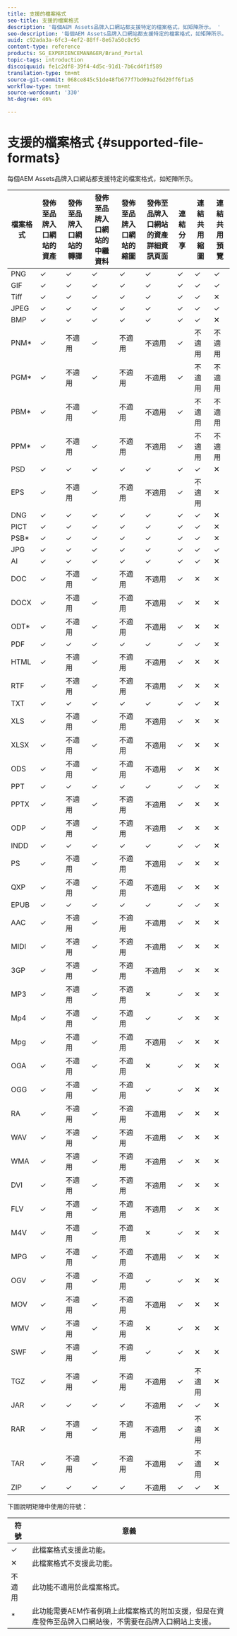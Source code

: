 ```yaml
---
title: 支援的檔案格式
seo-title: 支援的檔案格式
description: '每個AEM Assets品牌入口網站都支援特定的檔案格式，如矩陣所示。 '
seo-description: '每個AEM Assets品牌入口網站都支援特定的檔案格式，如矩陣所示。 '
uuid: c92ada3a-6fc3-4ef2-88ff-8e67a50c8c95
content-type: reference
products: SG_EXPERIENCEMANAGER/Brand_Portal
topic-tags: introduction
discoiquuid: fe1c2df8-39f4-4d5c-91d1-7b6cd4f1f589
translation-type: tm+mt
source-git-commit: 068ce845c51de48fb677f7bd09a2f6d20ff6f1a5
workflow-type: tm+mt
source-wordcount: '330'
ht-degree: 46%

---
```



# 支援的檔案格式 {#supported-file-formats}

每個AEM Assets品牌入口網站都支援特定的檔案格式，如矩陣所示。

| 檔案格式 | 發佈至品牌入口網站的資產 | 發佈至品牌入口網站的轉譯 | 發佈至品牌入口網站的中繼資料 | 發佈至品牌入口網站的縮圖 | 發佈至品牌入口網站的資產詳細資訊頁面 | 連結分享 | 連結共用縮圖 | 連結共用預覽 |
|-------------|----------------------------------|--------------------------------------|------------------------------------|--------------------------------------|-----------------------------------------------|-------------|-----------------------|---------------------|
| PNG | ✓ | ✓ | ✓ | ✓ | ✓ | ✓ | ✓ | ✓ |
| GIF | ✓ | ✓ | ✓ | ✓ | ✓ | ✓ | ✓ | ✓ |
| Tiff | ✓ | ✓ | ✓ | ✓ | ✓ | ✓ | ✓ | ✕ |
| JPEG | ✓ | ✓ | ✓ | ✓ | ✓ | ✓ | ✓ | ✓ |
| BMP | ✓ | ✓ | ✓ | ✓ | ✓ | ✓ | ✓ | ✕ |
| PNM* | ✓ | 不適用 | ✓ | 不適用 | 不適用 | ✓ | 不適用 | 不適用 |
| PGM* | ✓ | 不適用 | ✓ | 不適用 | 不適用 | ✓ | 不適用 | 不適用 |
| PBM* | ✓ | 不適用 | ✓ | 不適用 | 不適用 | ✓ | 不適用 | 不適用 |
| PPM* | ✓ | 不適用 | ✓ | 不適用 | 不適用 | ✓ | 不適用 | 不適用 |
| PSD | ✓ | ✓ | ✓ | ✓ | ✓ | ✓ | ✓ | ✕ |
| EPS | ✓ | 不適用 | ✓ | 不適用 | 不適用 | ✓ | 不適用 | ✕ |
| DNG | ✓ | ✓ | ✓ | ✓ | ✓ | ✓ | ✓ | ✕ |
| PICT | ✓ | ✓ | ✓ | ✓ | ✓ | ✓ | ✓ | ✕ |
| PSB* | ✓ | ✓ | ✓ | ✓ | ✓ | ✓ | ✓ | ✕ |
| JPG | ✓ | ✓ | ✓ | ✓ | ✓ | ✓ | ✓ | ✓ |
| AI | ✓ | ✓ | ✓ | ✓ | ✓ | ✓ | ✓ | ✕ |
| DOC | ✓ | 不適用 | ✓ | 不適用 | 不適用 | ✓ | ✕ | ✕ |
| DOCX | ✓ | 不適用 | ✓ | 不適用 | 不適用 | ✓ | ✕ | ✕ |
| ODT* | ✓ | 不適用 | ✓ | 不適用 | 不適用 | ✓ | ✕ | ✕ |
| PDF | ✓ | ✓ | ✓ | ✓ | ✓ | ✓ | ✓ | ✕ |
| HTML | ✓ | 不適用 | ✓ | 不適用 | 不適用 | ✓ | ✕ | ✕ |
| RTF | ✓ | 不適用 | ✓ | 不適用 | 不適用 | ✓ | ✕ | ✕ |
| TXT | ✓ | ✓ | ✓ | ✓ | ✓ | ✓ | ✓ | ✕ |
| XLS | ✓ | 不適用 | ✓ | 不適用 | 不適用 | ✓ | ✕ | ✕ |
| XLSX | ✓ | 不適用 | ✓ | 不適用 | 不適用 | ✓ | ✕ | ✕ |
| ODS | ✓ | 不適用 | ✓ | 不適用 | 不適用 | ✓ | ✕ | ✕ |
| PPT | ✓ | ✓ | ✓ | ✓ | ✓ | ✓ | ✓ | ✕ |
| PPTX | ✓ | 不適用 | ✓ | 不適用 | 不適用 | ✓ | ✕ | ✕ |
| ODP | ✓ | 不適用 | ✓ | 不適用 | 不適用 | ✓ | ✕ | ✕ |
| INDD | ✓ | ✓ | ✓ | ✓ | ✓ | ✓ | ✓ | ✕ |
| PS | ✓ | 不適用 | ✓ | 不適用 | 不適用 | ✓ | ✕ | ✕ |
| QXP | ✓ | 不適用 | ✓ | 不適用 | 不適用 | ✓ | ✕ | ✕ |
| EPUB | ✓ | ✓ | ✓ | ✓ | ✓ | ✓ | ✓ | ✕ |
| AAC | ✓ | 不適用 | ✓ | 不適用 | 不適用 | ✓ | ✕ | ✕ |
| MIDI | ✓ | 不適用 | ✓ | 不適用 | 不適用 | ✓ | ✕ | ✕ |
| 3GP | ✓ | 不適用 | ✓ | 不適用 | 不適用 | ✓ | ✕ | ✕ |
| MP3 | ✓ | 不適用 | ✓ | 不適用 | ✕ | ✓ | ✕ | ✕ |
| Mp4 | ✓ | 不適用 | ✓ | 不適用 | ✓ | ✓ | ✕ | ✕ |
| Mpg | ✓ | 不適用 | ✓ | 不適用 | 不適用 | ✓ | ✕ | ✕ |
| OGA | ✓ | 不適用 | ✓ | 不適用 | ✕ | ✓ | ✕ | ✕ |
| OGG | ✓ | 不適用 | ✓ | 不適用 | ✓ | ✓ | ✕ | ✕ |
| RA | ✓ | 不適用 | ✓ | 不適用 | 不適用 | ✓ | ✕ | ✕ |
| WAV | ✓ | 不適用 | ✓ | 不適用 | 不適用 | ✓ | ✕ | ✕ |
| WMA | ✓ | 不適用 | ✓ | 不適用 | 不適用 | ✓ | ✕ | ✕ |
| DVI | ✓ | 不適用 | ✓ | 不適用 | 不適用 | ✓ | ✕ | ✕ |
| FLV | ✓ | 不適用 | ✓ | 不適用 | 不適用 | ✓ | ✕ | ✕ |
| M4V | ✓ | 不適用 | ✓ | 不適用 | ✕ | ✓ | ✕ | ✕ |
| MPG | ✓ | 不適用 | ✓ | 不適用 | 不適用 | ✓ | ✕ | ✕ |
| OGV | ✓ | 不適用 | ✓ | 不適用 | ✓ | ✓ | ✕ | ✕ |
| MOV | ✓ | 不適用 | ✓ | 不適用 | 不適用 | ✓ | ✕ | ✕ |
| WMV | ✓ | 不適用 | ✓ | 不適用 | ✕ | ✓ | ✕ | ✕ |
| SWF | ✓ | 不適用 | ✓ | 不適用 | ✓ | ✓ | ✕ | ✕ |
| TGZ | ✓ | 不適用 | ✓ | 不適用 | 不適用 | ✓ | 不適用 | ✕ |
| JAR | ✓ | ✓ | ✓ | ✓ | 不適用 | ✓ | ✓ | ✕ |
| RAR | ✓ | 不適用 | ✓ | 不適用 | 不適用 | ✓ | 不適用 | ✕ |
| TAR | ✓ | 不適用 | ✓ | 不適用 | 不適用 | ✓ | 不適用 | ✕ |
| ZIP | ✓ | ✓ | ✓ | ✓ | 不適用 | ✓ | ✓ | ✕ |

下圖說明矩陣中使用的符號：

| 符號 | 意義 |
|--------|-----------------------------------------------------------------------------------------------------------------------------------------------------|
| ✓ | 此檔案格式支援此功能。 |
| ✕ | 此檔案格式不支援此功能。 |
| 不適用 | 此功能不適用於此檔案格式。 |
| * | 此功能需要AEM作者例項上此檔案格式的附加支援，但是在資產發佈至品牌入口網站後，不需要在品牌入口網站上支援。 |